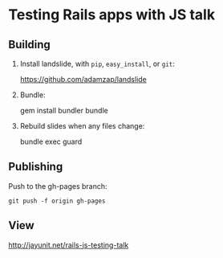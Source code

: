 # Testing Rails apps with JS talk

## Building

1. Install landslide, with `pip`, `easy_install`, or `git`:

    https://github.com/adamzap/landslide

2. Bundle:

    gem install bundler
    bundle

3. Rebuild slides when any files change:

    bundle exec guard

## Publishing

Push to the gh-pages branch:

    git push -f origin gh-pages

## View

http://jayunit.net/rails-js-testing-talk
